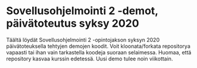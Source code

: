 # Sovellusohjelmointi 2 -demot, päivätoteutus syksy 2020

Täältä löydät Sovellusohjelmointi 2 -opintojakson syksyn 2020 päivätoteuksella tehtyjen demojen koodit. Voit kloonata/forkata repositorya vapaasti tai ihan vain tarkastella koodeja suoraan selaimessa. Huomaa, että repository kasvaa kurssin edetessä. Uusi demo tulee noin viikottain.
